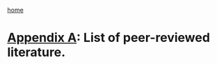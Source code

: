 ---
---

[home](home.html)

# [Appendix A](figures/Appedices/FinalListSystematicLiteratureReview.xlsx): List of peer-reviewed literature.
